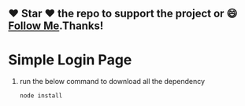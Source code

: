 #####
## :heart: Star :heart: the repo to support the project or :smile:[Follow Me](https://github.com/pedromassango).Thanks!

# Simple Login Page
1. run the below command to download all the dependency

       node install

